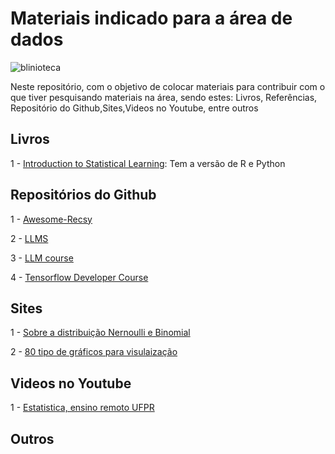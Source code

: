 # Materiais indicado para a área de dados

![blinioteca](https://www.rbsdirect.com.br/filestore/4/5/7/3/2/8/4_607b3d2f9db96c0/4823754_d508394098f8f23.jpg?w=700)

Neste repositório, com o objetivo de colocar materiais para contribuir com o que tiver pesquisando materiais na área, sendo estes: Livros, Referências,
Repositório do Github,Sites,Videos no Youtube, entre outros

## Livros

1 - [Introduction to Statistical Learning](https://www.statlearning.com/): Tem a versão de R e Python

## Repositórios do Github

1 - [Awesome-Recsy](https://github.com/jihoo-kim/awesome-RecSys)

2 - [LLMS](https://github.com/IbrahimSobh/llms)

3 - [LLM course](https://github.com/mlabonne/llm-course)

4 - [Tensorflow Developer Course](https://github.com/mrdbourke/tensorflow-deep-learning)

## Sites

1 - [Sobre a distribuição Nernoulli e Binomial](https://medium.com/@fabioprogramar/probabilidade-distribui%C3%A7%C3%A3o-bernoulli-e-binomial-5a491eb6c64a)

2 - [80 tipo de gráficos para visulaização](https://www-datylon-com.cdn.ampproject.org/c/s/www.datylon.com/blog/types-of-charts-graphs-examples-data-visualization?hs_amp=true)

## Videos no Youtube

1 - [Estatistica, ensino remoto UFPR](https://www.youtube.com/playlist?list=PLQcLb-PUD9WNZnVBYDKEonioyJw3nEaOM)

## Outros

